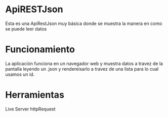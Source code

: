 # ApiRESTJson
Esta es una ApiRestJson muy básica donde se muestra la manera en como se puede leer datos 

# Funcionamiento
La aplicación funciona en un navegador web y muestra datos a travez de la pantalla leyendo un .json y rendereisarlo a travez de una lista 
para lo cual usamos un id.

# Herramientas 
Live Server 
httpRequest 
